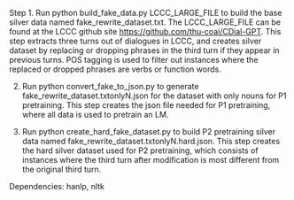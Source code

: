 
Step 1. Run python build_fake_data.py LCCC_LARGE_FILE  to build the base silver data named fake_rewrite_dataset.txt. The LCCC_LARGE_FILE can be found at the LCCC github site https://github.com/thu-coai/CDial-GPT.
This step extracts three turns out of dialogues in LCCC, and creates silver dataset by replacing or dropping phrases in the third turn if they appear in previous turns. POS tagging is used to filter out instances where
the replaced or dropped phrases are verbs or function words.

2. Run python convert_fake_to_json.py to generate fake_rewrite_dataset.txtonlyN.json for the dataset with only nouns for P1 pretraining.
This step creates the json file needed for P1 pretraining, where all data is used to pretrain an LM.

3. Run python create_hard_fake_dataset.py to build P2 pretraining silver data named fake_rewrite_dataset.txtonlyN.hard.json.
This step creates the hard silver dataset used for P2 pretraining, which consists of instances where the third turn after modification is most different from the original third turn.

Dependencies: hanlp, nltk
